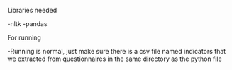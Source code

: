 
Libraries needed

-nltk
-pandas

For running

-Running is normal, just make sure there is a csv file named indicators that we extracted from questionnaires in the same directory as the python file 
